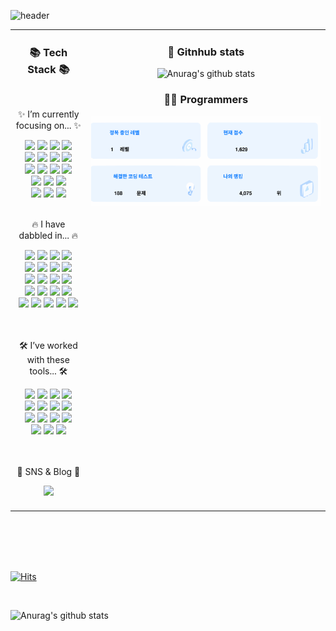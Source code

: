 ![header](https://capsule-render.vercel.app/api?type=waving&color=timeGradient&height=300&section=header&text=Hi~%20there👋&desc=Here%20is%20Programmer-may🌱%20GitHub&fontSize=50)

<table style="width: 854; border: none; table-layout: fixed;">
  <tr>
    <td style="width: 427; vertical-align: top; border: none;">
      <div align=center>
      <h3>📚 Tech Stack 📚</h3>
      <br>
      <p>✨ I’m currently focusing on... ✨</p>
    </div>
    <div align="center">
      <img src="https://img.shields.io/badge/Java-007396?style=flat&logo=&logoColor=white" />
      <img src="https://img.shields.io/badge/Spring-6DB33F?style=flat&logo=Spring&logoColor=white" />
      <img src="https://img.shields.io/badge/SpringBoot-6DB33F?style=flat&logo=springboot&logoColor=white" />
      <img src="https://img.shields.io/badge/Spring Security-6DB33F?style=flat&logo=springsecurity&logoColor=white" />
	    <br>
      <img src="https://img.shields.io/badge/Spring Data JPA-6DB33F?style=flat&logo=Databricks&logoColor=white">
      <img src="https://img.shields.io/badge/JUnit5-25A162?style=flat&logo=junit5&logoColor=white"/>
      <img src="https://img.shields.io/badge/Gradle-02303A?style=flat&logo=gradle&logoColor=white" />
      <img src="https://img.shields.io/badge/Nginx-009639?style=flat&logo=nginx&logoColor=white"/>
	    <br>
      <img src="https://img.shields.io/badge/Redis-DC382D?style=flat&logo=redis&logoColor=white"/>
      <img src="https://img.shields.io/badge/MySQL-4479A1?style=flat&logo=MySQL&logoColor=white" />
      <img src="https://img.shields.io/badge/Docker-2496ED?style=flat&logo=docker&logoColor=white"/>
      <img src="https://img.shields.io/badge/Github-181717?style=flat&logo=github&logoColor=white"/>
	    <br>
      <img src="https://img.shields.io/badge/Github Actions-2088FF?style=flat&logo=GitHubActions&logoColor=white"/>
      <img src="https://img.shields.io/badge/Amazon EC2-FF9900?style=flat&logo=amazonec2&logoColor=white"/>
      <img src="https://img.shields.io/badge/Amazon RDS-527FFF?style=flat&logo=amazonrds&logoColor=white"/>
	    <br>
      <img src="https://img.shields.io/badge/Amazon Route 53-8C4FFF?style=flat&logo=amazonroute53&logoColor=white"/>
      <img src="https://img.shields.io/badge/Amazon S3-569A31?style=flat&logo=amazons3&logoColor=white"/>
      <img src="https://img.shields.io/badge/Amazon CloudWatch-FF4F8B?style=flat&logo=amazoncloudwatch&logoColor=white"/>
    </div>
  </div>
	<br>
  <div align=center>
	<p>🔥  I have dabbled in... 🔥</p>
</div>
<div align=center>
  <img src="https://img.shields.io/badge/Python-3776AB?style=flat&logo=python&logoColor=white" />
	<img src="https://img.shields.io/badge/HTML5-E34F26?style=flat&logo=HTML5&logoColor=white" />
	<img src="https://img.shields.io/badge/CSS3-1572B6?style=flat&logo=CSS3&logoColor=white" />
	<img src="https://img.shields.io/badge/JavaScript-F7DF1E?style=flat&logo=JavaScript&logoColor=white" />
	<br>
	<img src="https://img.shields.io/badge/jQuery-0769AD?style=flat&logo=jQuery&logoColor=white" />
	<img src="https://img.shields.io/badge/Bootstrap-7952B3?style=flat&logo=Bootstrap&logoColor=white" />
	<img src="https://img.shields.io/badge/React-61DAFB?style=flat&logo=react&logoColor=white" />
	<img src="https://img.shields.io/badge/Thymeleaf-005F0F?style=flat&logo=thymeleaf&logoColor=white" />
	<br>
	<img src="https://img.shields.io/badge/Selenium-43B02A?style=flat&logo=Selenium&logoColor=white" />
  <img src="https://img.shields.io/badge/TensorFlow-FF6F00?style=flat&logo=tensorflow&logoColor=white" />
  <img src="https://img.shields.io/badge/Pandas-150458?style=flat&logo=pandas&logoColor=white" />
  <img src="https://img.shields.io/badge/Flask-000000?style=flat&logo=flask&logoColor=white" />
	<br>
  <img src="https://img.shields.io/badge/Scikit learn-F7931E?style=flaCHA&logo=scikitlearn&logoColor=white" />
  <img src="https://img.shields.io/badge/Keras-D00000?style=flat&logo=keras&logoColor=white" />
  <img src="https://img.shields.io/badge/NumPy-013243?style=flat&logo=numpy&logoColor=white" />
	<img src="https://img.shields.io/badge/Apache Maven-C71A36?style=flat&logo=apachemaven&logoColor=white" />
	<br>
	<img src="https://img.shields.io/badge/Mybatis-000000?style=flat&logo=Fluentd&logoColor=white" />
  <img src="https://img.shields.io/badge/QueryDSL-0389CF?style=flat&logo=SingleStore&logoColor=white"/>
	<img src="https://img.shields.io/badge/Oracle%20SQL-F80000?style=flat&logo=Oracle&logoColor=white" />
  <img src="https://img.shields.io/badge/Firebase-FFCA28?style=flat&logo=firebase&logoColor=white"/>
  <img src="https://img.shields.io/badge/Heroku-430098?style=flat&logo=heroku&logoColor=white"/>
</div>
</div>
<br>
<br>
<div align=center>
	<p>🛠 I’ve worked with these tools... 🛠</p>
</div>
<div align=center>
  <img src="https://img.shields.io/badge/Intellij IDEA-000000?style=flat&logo=intellijidea&logoColor=white" />
  <img src="https://img.shields.io/badge/Eclipse%20IDE-2C2255?style=flat&logo=EclipseIDE&logoColor=white" />
  <img src="https://img.shields.io/badge/Visual%20Studio-007ACC?style=flat&logo=VisualStudioCode&logoColor=white" />
  <img src="https://img.shields.io/badge/Jupyter-F37626?style=flat&logo=jupyter&logoColor=white" />
	<br>
  <img src="https://img.shields.io/badge/Android Studio-3DDC84?style=flat&logo=androidstudio&logoColor=white" />
  <img src="https://img.shields.io/badge/Swagger-85EA2D?style=flat&logo=swagger&logoColor=white" />
  <img src="https://img.shields.io/badge/Termius-000000?style=flat&logo=termius&logoColor=white" />
  <img src="https://img.shields.io/badge/Apache JMeter-D22128?style=flat&logo=apachejmeter&logoColor=white" />
	<br>
  <img src="https://img.shields.io/badge/Postman-FF6C37?style=flat&logo=postman&logoColor=white" />
  <img src="https://img.shields.io/badge/Slack-4A154B?style=flat&logo=slack&logoColor=white" />
  <img src="https://img.shields.io/badge/Discord-5865F2?style=flat&logo=discord&logoColor=white" />
  <img src="https://img.shields.io/badge/Figma-F24E1E?style=flat&logo=figma&logoColor=white" />
	<br>
  <img src="https://img.shields.io/badge/Zoom-0B5CFF?style=flat&logo=zoom&logoColor=white" />
  <img src="https://img.shields.io/badge/Notion-000000?style=flat&logo=notion&logoColor=white" />
  <img src="https://img.shields.io/badge/LinkedIn-0A66C2?style=flat&logo=linkedin&logoColor=white" />
  <br>
</div>
<br>
<br>
<div align=center>
	<p>🎨 SNS & Blog 🎨</p>
</div>
<div align=center>
	<a href="https://programmer-may.tistory.com/" target="_blank">
		<img src="https://img.shields.io/badge/🍀오월의 코딩일지-34A853?style=flat&logo=Tistory&logoColor=white" />
  	</a>
	<br>
	<br>
</div>
    </td>
    <td style="width: 427; vertical-align: top;">
      <div align="center">
<h3>🌱 Gitnhub stats</h3>
	      
![Anurag's github stats](https://github-readme-stats.vercel.app/api?username=Programmer-may&show_icons=true&theme=default&hide=stars,contribs,rank)
<h3>🧑‍🎓 Programmers</h3>

[![](https://github.com/Programmer-may/programmers-rank/blob/master/lib/result.svg)](https://github.com/Programmer-may/programmers-rank)
      </div>
    </td>
  </tr>
</table>

<br>
<br>
<br>
<br>

[![Hits](https://hits.seeyoufarm.com/api/count/incr/badge.svg?url=https%3A%2F%2Fgithub.com%2FProgrammer-may%2Fhit-counter&count_bg=%2379C83D&title_bg=%23555555&icon=staffbase.svg&icon_color=%23D72020&title=hits&edge_flat=false)](https://hits.seeyoufarm.com)

<!--
**Programmer-may/Programmer-may** is a ✨ _special_ ✨ repository because its `README.md` (this file) appears on your GitHub profile.

Here are some ideas to get you started:

- 🔭 I’m currently working on ...
- 🌱 I’m currently learning ...
- 👯 I’m looking to collaborate on ...
- 🤔 I’m looking for help with ...
- 💬 Ask me about ...
- 📫 How to reach me: ...
- 😄 Pronouns: ...
- ⚡ Fun fact: ...
-->
<br>

<div>
	
![Anurag's github stats](https://github-readme-stats.vercel.app/api?username=Programmer-may&show_icons=true&theme=default&hide=stars,contribs,rank)
    
</div>
